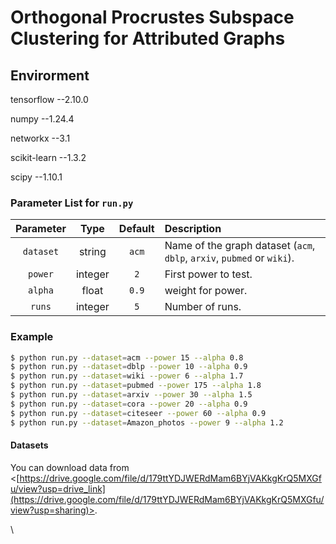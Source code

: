 # Orthogonal Procrustes Subspace Clustering for Attributed Graphs

## Envirorment

tensorflow --2.10.0

numpy --1.24.4

networkx --3.1

scikit-learn --1.3.2

scipy --1.10.1

### Parameter List for `run.py`

| Parameter |   Type  | Default | Description                                                             |
| :-------: | :-----: | :-----: | :---------------------------------------------------------------------- |
| `dataset` |  string |  `acm`  | Name of the graph dataset (`acm`, `dblp`, `arxiv`, `pubmed` or `wiki`). |
|  `power`  | integer |   `2`   | First power to test.                                                    |
|  `alpha`  |  float  |  `0.9`  | weight for power.                                                       |
|   `runs`  | integer |   `5`   | Number of runs.                                                         |

### Example

```bash
$ python run.py --dataset=acm --power 15 --alpha 0.8 
$ python run.py --dataset=dblp --power 10 --alpha 0.9
$ python run.py --dataset=wiki --power 6 --alpha 1.7
$ python run.py --dataset=pubmed --power 175 --alpha 1.8
$ python run.py --dataset=arxiv --power 30 --alpha 1.5
$ python run.py --dataset=cora --power 20 --alpha 0.9
$ python run.py --dataset=citeseer --power 60 --alpha 0.9
$ python run.py --dataset=Amazon_photos --power 9 --alpha 1.2
```

#### Datasets

&#x20;You can download data from <[https://drive.google.com/file/d/179ttYDJWERdMam6BYjVAKkgKrQ5MXGfu/view?usp=drive_link](https://drive.google.com/file/d/179ttYDJWERdMam6BYjVAKkgKrQ5MXGfu/view?usp=sharing)>.

\
